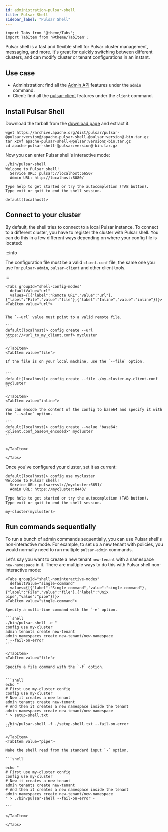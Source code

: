 ```yaml
---
id: administration-pulsar-shell
title: Pulsar Shell
sidebar_label: "Pulsar Shell"
---
```


````mdx-code-block
import Tabs from '@theme/Tabs';
import TabItem from '@theme/TabItem';
````


Pulsar shell is a fast and flexible shell for Pulsar cluster management, messaging, and more.
It's great for quickly switching between different clusters, and can modify cluster or tenant configurations in an instant.


## Use case
- Administration: find all the [Admin API](admin-api-overview.md) features under the `admin` command.
- Client: find all the [pulsar-client](pathname:///reference/#/@pulsar:version_reference@/) features under the `client` command.


## Install Pulsar Shell
Download the tarball from the [download page](pathname:///download) and extract it.

```shell
wget https://archive.apache.org/dist/pulsar/pulsar-@pulsar:version@/apache-pulsar-shell-@pulsar:version@-bin.tar.gz
tar xzvf apache-pulsar-shell-@pulsar:version@-bin.tar.gz
cd apache-pulsar-shell-@pulsar:version@-bin.tar.gz
```

Now you can enter Pulsar shell's interactive mode:

```shell
./bin/pulsar-shell
Welcome to Pulsar shell!
  Service URL: pulsar://localhost:6650/
  Admin URL: http://localhost:8080/

Type help to get started or try the autocompletion (TAB button).
Type exit or quit to end the shell session.

default(localhost)>
```


## Connect to your cluster

By default, the shell tries to connect to a local Pulsar instance.
To connect to a different cluster, you have to register the cluster with Pulsar shell. You can do this in a few different ways depending on where your config file is located:

:::info

The configuration file must be a valid `client.conf` file, the same one you use for `pulsar-admin`, `pulsar-client` and other client tools.

:::

````mdx-code-block
<Tabs groupId="shell-config-modes"
  defaultValue="url"
  values={[{"label":"Remote URL","value":"url"},{"label":"File","value":"file"},{"label":"Inline","value":"inline"}]}>
<TabItem value="url">


The `--url` value must point to a valid remote file.

```
default(localhost)> config create --url https://<url_to_my_client.conf> mycluster
```

</TabItem>
<TabItem value="file">

If the file is on your local machine, use the `--file` option.


```
default(localhost)> config create --file ./my-cluster-my-client.conf mycluster
```

</TabItem>
<TabItem value="inline">

You can encode the content of the config to base64 and specify it with the `--value` option.

```
default(localhost)> config create --value "base64:<client.conf_base64_encoded>" mycluster
```


</TabItem>

</Tabs>
````


Once you've configured your cluster, set it as current:

```
default(localhost)> config use mycluster
Welcome to Pulsar shell!
  Service URL: pulsar+ssl://mycluster:6651/
  Admin URL: https://mycluster:8443/

Type help to get started or try the autocompletion (TAB button).
Type exit or quit to end the shell session.

my-cluster(mycluster)>
```


## Run commands sequentially
To run a bunch of admin commands sequentially, you can use Pulsar shell's non-interactive mode.
For example, to set up a new tenant with policies, you would normally need to run multiple `pulsar-admin` commands.

Let's say you want to create a new tenant `new-tenant` with a namespace `new-namespace` in it.
There are multiple ways to do this with Pulsar shell non-interactive mode:

````mdx-code-block
<Tabs groupId="shell-noninteractive-modes"
  defaultValue="single-command"
  values={[{"label":"Single command","value":"single-command"},{"label":"File","value":"file"},{"label":"Unix pipe","value":"pipe"}]}>
<TabItem value="single-command">

Specify a multi-line command with the `-e` option.

```shell
./bin/pulsar-shell -e "
config use my-cluster
admin tenants create new-tenant
admin namespaces create new-tenant/new-namespace
" --fail-on-error
```

</TabItem>
<TabItem value="file">

Specify a file command with the `-f` option.


```shell
echo "
# First use my-cluster config
config use my-cluster
# Now it creates a new tenant
admin tenants create new-tenant
# And then it creates a new namespace inside the tenant
admin namespaces create new-tenant/new-namespace
" > setup-shell.txt

./bin/pulsar-shell -f ./setup-shell.txt --fail-on-error
```

</TabItem>
<TabItem value="pipe">

Make the shell read from the standard input `-` option.

```shell

echo "
# First use my-cluster config
config use my-cluster
# Now it creates a new tenant
admin tenants create new-tenant
# And then it creates a new namespace inside the tenant
admin namespaces create new-tenant/new-namespace
" > ./bin/pulsar-shell --fail-on-error -

```

</TabItem>

</Tabs>
````
